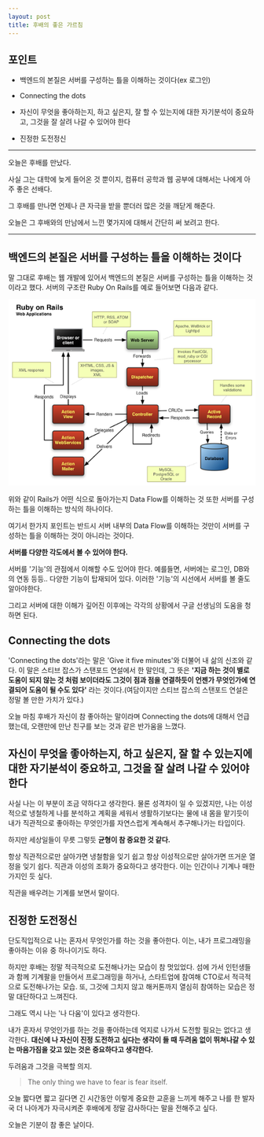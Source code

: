 ```yaml
---
layout: post
title: 후배의 좋은 가르침
---
```


## 포인트

- 백엔드의 본질은 서버를 구성하는 틀을 이해하는 것이다(ex 로그인)

- Connecting the dots

- 자신이 무엇을 좋아하는지, 하고 싶은지, 잘 할 수 있는지에 대한 자기분석이 중요하고, 그것을 잘 살려 나갈 수 있어야 한다

- 진정한 도전정신

---

오늘은 후배를 만났다.

사실 그는 대학에 늦게 들어온 것 뿐이지, 컴퓨터 공학과 웹 공부에 대해서는 나에게 아주 좋은 선배다.

그 후배를 만나면 언제나 큰 자극을 받을 뿐더러 많은 것을 깨닫게 해준다.

오늘은 그 후배와의 만남에서 느낀 몇가지에 대해서 간단히 써 보려고 한다.

---

## 백엔드의 본질은 서버를 구성하는 틀을 이해하는 것이다

말 그대로 후배는 웹 개발에 있어서 백엔드의 본질은 서버를 구성하는 틀을 이해하는 것이라고 했다. 서버의 구조란 Ruby On Rails를 예로 들어보면 다음과 같다.

![ROR Architecture](/images/20160821_rails_architecture.png)

위와 같이 Rails가 어떤 식으로 돌아가는지 Data Flow를 이해하는 것 또한 서버를 구성하는 틀을 이해하는 방식의 하나이다.

여기서 한가지 포인트는 반드시 서버 내부의 Data Flow를 이해하는 것만이 서버를 구성하는 틀을 이해하는 것이 아니라는 것이다.

**서버를 다양한 각도에서 볼 수 있어야 한다.**

서버를 '기능'의 관점에서 이해할 수도 있어야 한다. 예를들면, 서버에는 로그인, DB와의 연동 등등.. 다양한 기능이 탑재되어 있다. 이러한 '기능'의 시선에서 서버를 볼 줄도 알아야한다.

그리고 서버에 대한 이해가 깊어진 이후에는 각각의 상황에서 구글 선생님의 도움을 청하면 된다.

## Connecting the dots

'Connecting the dots'라는 말은 'Give it five minutes'와 더불어 내 삶의 신조와 같다. 이 말은 스티브 잡스가 스탠포드 연설에서 한 말인데, 그 뜻은 **'지금 하는 것이 별로 도움이 되지 않는 것 처럼 보이더라도 그것이 점과 점을 연결하듯이 언젠가 무엇인가에 연결되어 도움이 될 수도 있다'** 라는 것이다.(여담이지만 스티브 잡스의 스탠포드 연설은 정말 볼 만한 가치가 있다.)

오늘 마침 후배가 자신이 참 좋아하는 말이라며 Connecting the dots에 대해서 언급했는데, 오랜만에 만난 친구를 보는 것과 같은 반가움을 느꼈다. 

## 자신이 무엇을 좋아하는지, 하고 싶은지, 잘 할 수 있는지에 대한 자기분석이 중요하고, 그것을 잘 살려 나갈 수 있어야 한다

사실 나는 이 부분이 조금 약하다고 생각한다. 물론 성격차이 일 수 있겠지만, 나는 이성적으로 냉철하게 나를 분석하고 계획을 세워서 생활하기보다는 물에 내 몸을 맡기듯이 내가 직관적으로 좋아하는 무엇인가를 자연스럽게 계속해서 추구해나가는 타입이다. 

하지만 세상일들이 무릇 그렇듯 **균형이 참 중요한 것 같다.**

항상 직관적으로만 살아가면 냉철함을 잊기 쉽고 항상 이성적으로만 살아가면 뜨거운 열정을 잊기 쉽다. 직관과 이성의 조화가 중요하다고 생각한다. 이는 인간이나 기계나 매한가지인 듯 싶다.

직관을 배우려는 기계를 보면서 말이다.

## 진정한 도전정신

단도직입적으로 나는 혼자서 무엇인가를 하는 것을 좋아한다. 이는, 내가 프로그래밍을 좋아하는 이유 중 하나이기도 하다.

하지만 후배는 정말 적극적으로 도전해나가는 모습이 참 멋있었다. 섬에 가서 인턴생들과 함께 기계팔을 만들어서 프로그래밍을 하거나, 스타트업에 참여해 CTO로서 적극적으로 도전해나가는 모습. 또, 그것에 그치지 않고 해커톤까지 열심히 참여하는 모습은 정말 대단하다고 느껴진다.

그래도 역시 나는 '나 다움'이 있다고 생각한다.

내가 혼자서 무엇인가를 하는 것을 좋아하는데 억지로 나가서 도전할 필요는 없다고 생각한다. **대신에 나 자신이 진정 도전하고 싶다는 생각이 들 때 두려움 없이 뛰쳐나갈 수 있는 마음가짐을 갖고 있는 것은 중요하다고 생각한다.**

두려움과 그것을 극복할 의지.

> The only thing we have to fear is fear itself.

오늘 짧다면 짧고 길다면 긴 시간동안 이렇게 중요한 교훈을 느끼게 해주고 나를 한 발자국 더 나아게가 자극시켜준 후배에게 정말 감사하다는 말을 전해주고 싶다.

오늘은 기분이 참 좋은 날이다.

